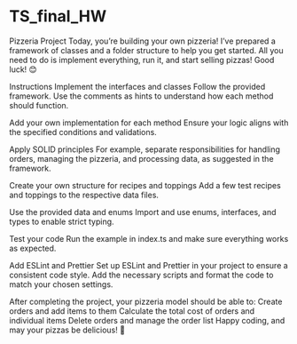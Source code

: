 # TS_final_HW
Pizzeria Project
Today, you’re building your own pizzeria!
I’ve prepared a framework of classes and a folder structure to help you get started. All you need to do is implement everything, run it, and start selling pizzas! Good luck! 😊

Instructions
Implement the interfaces and classes
Follow the provided framework. Use the comments as hints to understand how each method should function.

Add your own implementation for each method
Ensure your logic aligns with the specified conditions and validations.

Apply SOLID principles
For example, separate responsibilities for handling orders, managing the pizzeria, and processing data, as suggested in the framework.

Create your own structure for recipes and toppings
Add a few test recipes and toppings to the respective data files.

Use the provided data and enums
Import and use enums, interfaces, and types to enable strict typing.

Test your code
Run the example in index.ts and make sure everything works as expected.

Add ESLint and Prettier
Set up ESLint and Prettier in your project to ensure a consistent code style. Add the necessary scripts and format the code to match your chosen settings.

After completing the project, your pizzeria model should be able to:
Create orders and add items to them
Calculate the total cost of orders and individual items
Delete orders and manage the order list
Happy coding, and may your pizzas be delicious! 🍕
